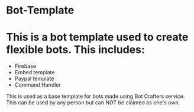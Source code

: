 Bot-Template
============

# This is a bot template used to create flexible bots. This includes:


- Firebase
- Embed template
- Paypal template
- Command Handler


This is used as a base template for bots made using Bot Crafters service. This can be used by any person but can NOT be claimed as one's own.
